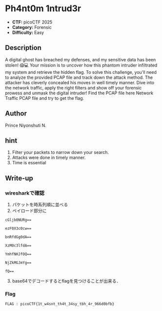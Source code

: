 # Ph4nt0m 1ntrud3r

- **CTF:** picoCTF 2025
- **Category:** Forensic
- **Difficulty:** Easy

## Description

A digital ghost has breached my defenses, and my sensitive data has been stolen! 😱💻 Your mission is to uncover how this phantom intruder infiltrated my system and retrieve the hidden flag.
To solve this challenge, you'll need to analyze the provided PCAP file and track down the attack method. The attacker has cleverly concealed his moves in well timely manner. Dive into the network traffic, apply the right filters and show off your forensic prowess and unmask the digital intruder!
Find the PCAP file here Network Traffic PCAP file and try to get the flag.

## Author
Prince Niyonshuti N.

## hint
1. Filter your packets to narrow down your search.
2. Attacks were done in timely manner.
3. Time is essential

## Write-up

### wiresharkで確認
1. パケットを時系列順に並べる
2. ペイロード部分に
 ```
cGljb0NURg==

ezF0X3c0cw==

bnRfdGg0dA==

XzM0c3lfdA==

YmhfNHJfOQ==

NjZkMGJmYg==

fQ==
```
3. base64でデコードするとflagを見つけることが出来る．

### Flag
`FLAG : picoCTF{1t_w4snt_th4t_34sy_tbh_4r_966d0bfb}`

